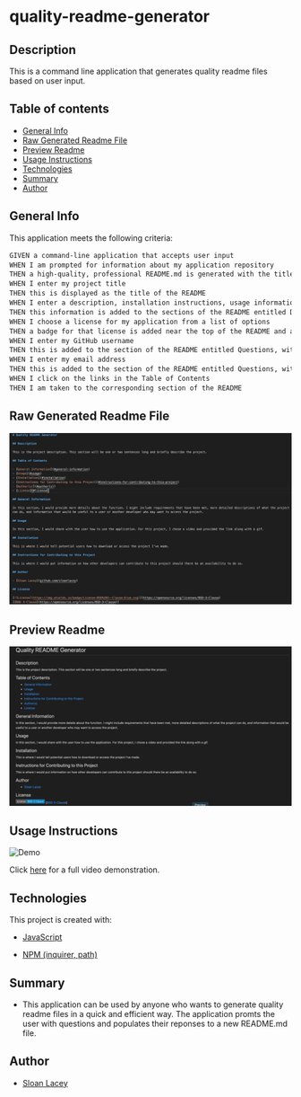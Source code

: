 # quality-readme-generator

## Description

This is a command line application that generates quality readme files based on user input. 

## Table of contents

- [General Info](#general-info)
- [Raw Generated Readme File](#raw-generated-readme-file)
- [Preview Readme](#preview-readme)
- [Usage Instructions](#usage-instructions)
- [Technologies](#technologies)
- [Summary](#summary)
- [Author](#author)

## General Info

This application meets the following criteria:

```md
GIVEN a command-line application that accepts user input
WHEN I am prompted for information about my application repository
THEN a high-quality, professional README.md is generated with the title of my project and sections entitled Description, Table of Contents, Installation, Usage, License, Contributing, Tests, and Questions
WHEN I enter my project title
THEN this is displayed as the title of the README
WHEN I enter a description, installation instructions, usage information, contribution guidelines, and test instructions
THEN this information is added to the sections of the README entitled Description, Installation, Usage, Contributing, and Tests
WHEN I choose a license for my application from a list of options
THEN a badge for that license is added near the top of the README and a notice is added to the section of the README entitled License that explains which license the application is covered under
WHEN I enter my GitHub username
THEN this is added to the section of the README entitled Questions, with a link to my GitHub profile
WHEN I enter my email address
THEN this is added to the section of the README entitled Questions, with instructions on how to reach me with additional questions
WHEN I click on the links in the Table of Contents
THEN I am taken to the corresponding section of the README
```

## Raw Generated Readme File

![Raw README File](https://github.com/sloanlacey/quality-readme-generator/blob/main/images/rawreadmeexample.png)

## Preview Readme

![Preview README](https://github.com/sloanlacey/quality-readme-generator/blob/main/images/previewreadme.png)

## Usage Instructions

![Demo](https://github.com/sloanlacey/quality-readme-generator/blob/main/images/quality-readme-generator.gif)

Click [here](https://drive.google.com/file/d/1pKnTTSrV4G0AGgbbP5uQZ_ipdCOMyYVF/view) for a full video demonstration.

## Technologies

This project is created with:

- [JavaScript](https://www.javascript.com/)

- [NPM (inquirer, path)](https://www.npmjs.com/package/inquirer)

## Summary

- This application can be used by anyone who wants to generate quality readme files in a quick and efficient way. The application promts the user with questions and populates their reponses to a new README.md file.

## Author

- [Sloan Lacey](https://github.com/sloanlacey/quality-readme-generator)
